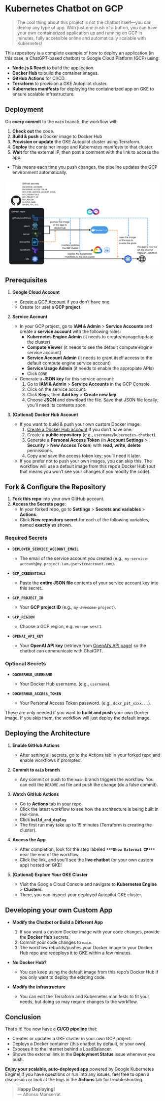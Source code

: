 # Kubernetes Chatbot on GCP

> The cool thing about this project is not the chatbot itself—you can deploy any type of app. With just one push of a button, you can have your own containerized application up and running on GCP in minutes, fully accessible online and automatically scalable with Kubernetes!

This repository is a complete example of how to deploy an application (in this case, a ChatGPT-based chatbot) to Google Cloud Platform (GCP) using:

- **Node.js & React** to build the application.
- **Docker Hub** to build the container images.
- **GitHub Actions** for CI/CD.
- **Terraform** to provision a GKE Autopilot cluster.
- **Kubernetes manifests** for deploying the containerized app on GKE to ensure scalable infrastructure.

## Deployment

On **every commit** to the `main` branch, the workflow will:
1. **Check out** the code.  
2. **Build & push** a Docker image to Docker Hub
3. **Provision or update** the GKE Autopilot cluster using Terraform.  
4. **Deploy** the container image and Kubernetes manifests to that cluster.  
5. **Wait** for the external IP, then post a comment with the link to access the app.
- This means each time you push changes, the pipeline updates the GCP environment automatically.

![Architecture Diagram](./images/architecture-diagram.png)

## Prerequisites

1. **Google Cloud Account**  
   - [Create a GCP Account](https://cloud.google.com) if you don’t have one.
   - Create (or use) a **GCP project**.

2. **Service Account**  
   - In your GCP project, go to **IAM & Admin** > **Service Accounts** and create a **service account** with the following roles:
     - **Kubernetes Engine Admin**  (it needs to create/manage/update the cluster)
     - **Compute Viewer** (it needs to see the default compute engine service account) 
     - **Service Account Admin**  (it needs to grant itself access to the default compute engine service account)
     - **Service Usage Admin**  (it needs to enable the appropiate APIs)
     - Click `DONE`
   - Generate a **JSON key** for this service account:
     1. Go to **IAM & Admin** > **Service Accounts** in the GCP Console.
     2. Click on the service account.
     3. Click **Keys**, then **Add key** > **Create new key**.
     4. Choose **JSON** and download the file. Save that JSON file locally; you’ll need its contents soon.

3. **(Optional) Docker Hub Account**  
   - If you want to build & push your own custom Docker image:
     1. [Create a Docker Hub account](https://hub.docker.com/) if you don’t have one.
     2. Create a **public repository** (e.g., `username/kubernetes-chatbot`).
     3. Generate a **Personal Access Token** (in **Account Settings** > **Security** > **New Access Token**) with **read, write, delete** permissions.
     4. Copy and save the access token key; you’ll need it later.
   - If you prefer not to push your own images, you can skip this. The workflow will use a default image from this repo’s Docker Hub (but that means you won’t see your changes if you modify the code).

## Fork & Configure the Repository

1. **Fork this repo** into your own GitHub account. 
2. **Access the Secrets page**:
   - In your forked repo, go to **Settings** > **Secrets and variables** > **Actions**.
   - Click **New repository secret** for each of the following variables, named **exactly** as shown.

### Required Secrets

- **`DEPLOYER_SERVICE_ACCOUNT_EMAIL`**  
  - The email of the service account you created (e.g., `my-service-account@my-project.iam.gserviceaccount.com`).

- **`GCP_CREDENTIALS`**  
  - Paste the **entire JSON file** contents of your service account key into this secret..

- **`GCP_PROJECT_ID`**  
  - Your **GCP project ID** (e.g., `my-awesome-project`).

- **`GCP_REGION`**  
  - Choose a GCP region, e.g. `europe-west1`.

- **`OPENAI_API_KEY`**  
  - Your **OpenAI API key** (retrieve from [OpenAI’s API page](https://platform.openai.com/account/api-keys)) so the chatbot can communicate with ChatGPT.

### Optional Secrets

- **`DOCKERHUB_USERNAME`**  
  - Your Docker Hub username. (e.g., `username`).

- **`DOCKERHUB_ACCESS_TOKEN`**
  - Your Personal Access Token password. (e.g., `dckr_pat_xxxx...`).

These are only needed if you want to **build and push** your own Docker image. If you skip them, the workflow will just deploy the default image.

## Deploying the Architecture

1. **Enable GitHub Actions**  
   - After setting all secrets, go to the Actions tab in your forked repo and enable workflows if prompted.

2. **Commit to `main` branch**  
   - Any commit or push to the `main` branch triggers the workflow. You can edit the `README.md` file and push the change (do a false commit).

3. **Watch GitHub Actions**  
   - Go to **Actions** tab in your repo.
   - Click the latest workflow to see how the architecture is being built in real-time.
   - Click **`build_and_deploy`**
   - The first run may take up to 15 minutes (Terraform is creating the cluster).

4. **Access the App**
   - After completion, look for the step labeled **`***Show External IP***`** near the end of the workflow.
   - Click the link, and you’ll see the **live chatbot** (or your own custom app) hosted on GKE!

5. **(Optional) Explore Your GKE Cluster**
   - Visit the Google Cloud Console and navigate to **Kubernetes Engine** > **Clusters**.
   - There, you can inspect your deployed Autopilot GKE cluster.

## Developing your own Custom App

- **Modify the Chatbot or Build a Different App**  
  1. If you want a custom Docker image with your code changes, provide the **Docker Hub** secrets. 
  2. Commit your code changes to `main`.
  3. The workflow rebuilds/pushes your Docker image to your Docker Hub repo and redeploys it to GKE within a few minutes.

- **No Docker Hub?**  
  - You can keep using the default image from this repo’s Docker Hub if you only want to deploy the existing code.

- **Modify the infrastructure**  
  - You can edit the Terraform and Kubernetes manifests to fit your needs, but doing so may require changes to the workflow.

## Conclusion

That’s it! You now have a **CI/CD pipeline** that:
- Creates or updates a GKE cluster in your own GCP project.
- Deploys a Docker container (this chatbot by default, or your own).
- Exposes it to the internet behind a LoadBalancer.
- Shows the external link in the **Deployment Status** issue whenever you push.

**Enjoy your scalable, auto-deployed app** powered by Google Kubernetes Engine! If you have questions or run into any issues, feel free to open a discussion or look at the logs in the **Actions** tab for troubleshooting. 

> **Happy Deploying!**  
> — Alfonso Monserrat